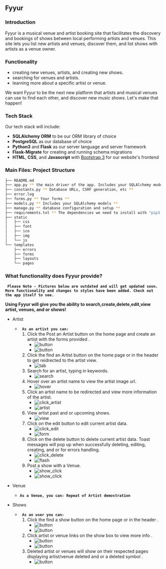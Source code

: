 Fyyur
-----

### Introduction

Fyyur is a musical venue and artist booking site that facilitates the discovery and bookings of shows between local performing artists and venues. This site lets you list new artists and venues, discover them, and list shows with artists as a venue owner.

### Functionality

* creating new venues, artists, and creating new shows.
* searching for venues and artists.
* learning more about a specific artist or venue.

We want Fyyur to be the next new platform that artists and musical venues can use to find each other, and discover new music shows. Let's make that happen!

### Tech Stack

Our tech stack will include:

* **SQLAlchemy ORM** to be our ORM library of choice
* **PostgreSQL** as our database of choice
* **Python3** and **Flask** as our server language and server framework
* **Flask-Migrate** for creating and running schema migrations
* **HTML**, **CSS**, and **Javascript** with [Bootstrap 3](https://getbootstrap.com/docs/3.4/customize/) for our website's frontend

### Main Files: Project Structure

  ```sh
  ├── README.md
  ├── app.py ** the main driver of the app. Includes your SQLAlchemy models. "python app.py" to run after installing dependences **
  ├── constants.py ** Database URLs, CSRF generation, etc **
  ├── error.log
  ├── forms.py ** Your forms **
  ├── models.py ** Includes your SQLAlchemy models **
  ├── manage.py ** database configuration and setup **
  ├── requirements.txt ** The dependencies we need to install with "pip3 install -r requirements.txt" **
  ├── static
  │   ├── css 
  │   ├── font
  │   ├── ico
  │   ├── img
  │   └── js
  └── templates
      ├── errors
      ├── forms
      ├── layouts
      └── pages
```
### What functionality does Fyyur provide?

**` Please Note - Pictures below are outdated and will get updated soon. More functionality and changes to styles have been added. Check out the app itself to see.`**
 
**Using Fyyur will give you the ability to search,create,delete,edit,view artist, venues, and or shows!**
- Artist
  - **` As an artist you can:`**
    1. Click the Post an Artist button on the home page and create an artist with the forms provided .
        - ![button](./pictures/artist_post_click.png)
        - ![button](./pictures/artist_post.png)
    2. Click the find an Artist button on the home page or in the header to get reidrected to the artist view.
        - ![tab](./pictures/artist.png)
    3. Search for an artist, typing in keywords.
        - ![search](./pictures/artist_search.png)
    4. Hover over an artist name to view the artist image url.
        - ![hover](./pictures/artist_hover.png) 
    5. Click an artist name to be redirected and view more information of the artist.
        - ![click_artist](./pictures/artist_click.png) 
        - ![artist](./pictures/artist_artist.png) 
    6. View artist past and or upcoming shows.
        - ![view](./pictures/artist_artist_past_future.png)
    7. Click on the edit button to edit current artist data.
        - ![click_edit](./pictures/artist_artist_click_edit.png)    
        - ![form](./pictures/artist_artist_edit.png) 
    8. Click on the delete button to delete current artist data. Toast messages will pop up when successfully deleting, editing, creating, and or for errors handling.
        - ![click_delete](./pictures/artist_artist_click_delete.png)    
        - ![flash](./pictures/artist_artist_deleted.png)  
    9. Post a show with a Venue.
        - ![show_click](./pictures/show_post_click.png)
        - ![show_click](./pictures/show_post.png)   
        
- Venue
    - **`As a Venue, you can: Repeat of Artist demostration`** 
    
- Shows
  - **` As an user you can:`**
    1. Click the find a show button on the home page or in the header .
        - ![button](./pictures/show_click.png)
        - ![button](./pictures/shows.png)
    2. Click artist or venue links on the show box to view more info .
        - ![button](./pictures/shows_artist.png)
        - ![button](./pictures/shows_venue.png)
    3. Deleted artist or venues will show on their respected pages displaying artist/venue deleted and or a deleted symbol .
        - ![button](./pictures/shows_deleted.png)
        
